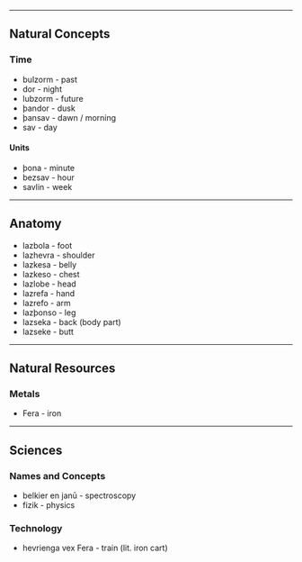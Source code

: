 -- -- ---
## Natural Concepts

### Time
* bulzorm - past
* dor - night
* lubzorm - future
* þandor - dusk
* þansav - dawn / morning
* sav - day

#### Units
* þona - minute
* bezsav - hour
* savlin - week
-- -- -- --
## Anatomy

* lazbola - foot
* lazhevra - shoulder
* lazkesa - belly
* lazkeso - chest
* lazlobe - head
* lazrefa - hand
* lazrefo - arm
* lazþonso - leg
* lazseka - back (body part)
* lazseke - butt
---- ------
## Natural Resources

### Metals

* Fera - iron
--------
## Sciences

### Names and Concepts

* belkier en janū - spectroscopy
* fizik - physics

### Technology

* hevrienga vex Fera - train (lit. iron cart)